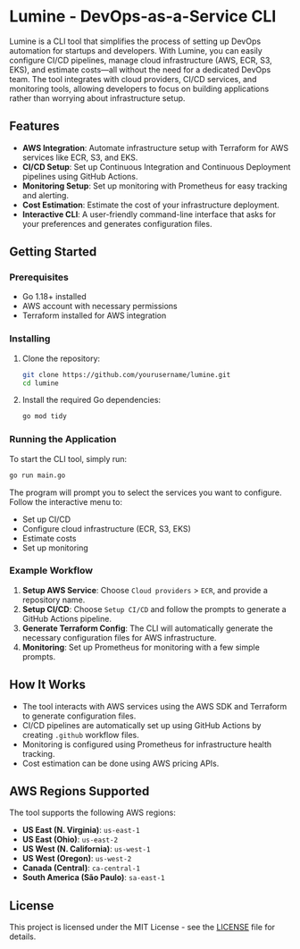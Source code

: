 # Lumine - DevOps-as-a-Service CLI

Lumine is a CLI tool that simplifies the process of setting up DevOps automation for startups and developers. With Lumine, you can easily configure CI/CD pipelines, manage cloud infrastructure (AWS, ECR, S3, EKS), and estimate costs—all without the need for a dedicated DevOps team. The tool integrates with cloud providers, CI/CD services, and monitoring tools, allowing developers to focus on building applications rather than worrying about infrastructure setup.

## Features
- **AWS Integration**: Automate infrastructure setup with Terraform for AWS services like ECR, S3, and EKS.
- **CI/CD Setup**: Set up Continuous Integration and Continuous Deployment pipelines using GitHub Actions.
- **Monitoring Setup**: Set up monitoring with Prometheus for easy tracking and alerting.
- **Cost Estimation**: Estimate the cost of your infrastructure deployment.
- **Interactive CLI**: A user-friendly command-line interface that asks for your preferences and generates configuration files.

## Getting Started

### Prerequisites

- Go 1.18+ installed
- AWS account with necessary permissions
- Terraform installed for AWS integration

### Installing

1. Clone the repository:

    ```bash
    git clone https://github.com/yourusername/lumine.git
    cd lumine
    ```

2. Install the required Go dependencies:

    ```bash
    go mod tidy
    ```

### Running the Application

To start the CLI tool, simply run:

```bash
go run main.go
```

The program will prompt you to select the services you want to configure. Follow the interactive menu to:

- Set up CI/CD
- Configure cloud infrastructure (ECR, S3, EKS)
- Estimate costs
- Set up monitoring

### Example Workflow

1. **Setup AWS Service**: Choose `Cloud providers` > `ECR`, and provide a repository name.
2. **Setup CI/CD**: Choose `Setup CI/CD` and follow the prompts to generate a GitHub Actions pipeline.
3. **Generate Terraform Config**: The CLI will automatically generate the necessary configuration files for AWS infrastructure.
4. **Monitoring**: Set up Prometheus for monitoring with a few simple prompts.

## How It Works

- The tool interacts with AWS services using the AWS SDK and Terraform to generate configuration files.
- CI/CD pipelines are automatically set up using GitHub Actions by creating `.github` workflow files.
- Monitoring is configured using Prometheus for infrastructure health tracking.
- Cost estimation can be done using AWS pricing APIs.

## AWS Regions Supported

The tool supports the following AWS regions:

- **US East (N. Virginia)**: `us-east-1`
- **US East (Ohio)**: `us-east-2`
- **US West (N. California)**: `us-west-1`
- **US West (Oregon)**: `us-west-2`
- **Canada (Central)**: `ca-central-1`
- **South America (São Paulo)**: `sa-east-1`

## License

This project is licensed under the MIT License - see the [LICENSE](LICENSE) file for details.

